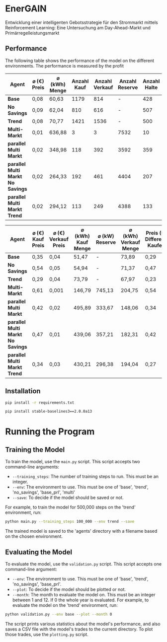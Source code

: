 # EnerGAIN

Entwicklung einer intelligenten Gebotsstrategie für den Strommarkt mittels Reinforcement Learning: Eine Untersuchung am
Day-Ahead-Markt und Primärregelleistungsmarkt

## Performance

The following table shows the performance of the model on the different environments. The performance is measured by the
profit

| **Agent**                           | **$\diameter$ (€) Preis** | **$\diameter$ (kWh) Menge** | **Anzahl Kauf** | **Anzahl Verkauf** | **Anzahl Reserve** | **Anzahl Halte** | **Anzahl invalide** |
|-------------------------------------|---------------------------|-----------------------------|-----------------|--------------------|--------------------|------------------|---------------------|
| **Base**                            | 0,08                      | 60,63                       | 1179            | 814                | -                  | 428              | 6362                |
| **No Savings**                      | 0,09                      | 62,04                       | 810             | 616                | -                  | 507              | 6850                |
| **Trend**                           | 0,08                      | 70,77                       | 1421            | 1536               | -                  | 500              | 5826                |
| **Multi-Markt**                     | 0,01                      | 636,88                      | 3               | 3                  | 7532               | 10               | 22                  |
| **parallel Multi Markt**            | 0,02                      | 348,98                      | 118             | 392                | 3592               | 359              | 533                 |
| **parallel Multi Markt No Savings** | 0,02                      | 264,33                      | 192             | 461                | 4404               | 207              | 519                 |
| **parallel Multi Markt Trend**      | 0,02                      | 294,12                      | 113             | 249                | 4388               | 133              | 521                 |

| **Agent**                           | **$\diameter$ (€) Kauf Preis** | **$\diameter$ (€) Verkauf Preis** | **$\diameter$ (kWh) Kauf Menge** | **$\diameter$ (kW) Reserve** | **$\diameter$ (kWh) Verkauf Menge** | **Preis (€) Differenz Kaufen** | **Preis (€) Differenz Verkaufen** | **Kapital (€)** |
|-------------------------------------|--------------------------------|-----------------------------------|----------------------------------|------------------------------|-------------------------------------|--------------------------------|-----------------------------------|-----------------|
| **Base**                            | 0,35                           | 0,04                              | 51,47                            | -                            | 73,89                               | 0,29                           | 0,05                              | 1.982,69        |
| **No Savings**                      | 0,54                           | 0,05                              | 54,94                            | -                            | 71,37                               | 0,47                           | 0,06                              | 1.719           |
| **Trend**                           | 0,29                           | 0,04                              | 73,79                            | -                            | 67,97                               | 0,23                           | 0,05                              | 3.868           |
| **Multi-Markt**                     | 0,61                           | 0,001                             | 146,79                           | 745,13                       | 204,75                              | 0,54                           | 0,16                              | 16.853,94       |
| **parallel Multi Markt**            | 0,42                           | 0,02                              | 495,89                           | 333,67                       | 148,06                              | 0,34                           | 0,09                              | 13.863,22       |
| **parallel Multi Markt No Savings** | 0,47                           | 0,01                              | 439,06                           | 357,21                       | 182,31                              | 0,42                           | 0,08                              | 12.510,99       |
| **parallel Multi Markt Trend**      | 0,34                           | 0,03                              | 430,21                           | 296,38                       | 194,04                              | 0,27                           | 0,06                              | 12.149,91       |

## Installation

```bash
pip install -r requirements.txt

pip install stable-baselines3==2.0.0a13

```

# Running the Program

## Training the Model

To train the model, use the `main.py` script. This script accepts two command-line arguments:

- `--training_steps`: The number of training steps to run. This must be an integer.
- `--env`: The environment to use. This must be one of 'base', 'trend', 'no_savings', 'base_prl', 'multi'
- `--save`: To decide if the model should be saved or not.

For example, to train the model for 500,000 steps on the 'trend' environment, run:

```bash
python main.py --training_steps 100_000 --env trend --save
```

The trained model is saved to the 'agents' directory with a filename based on the chosen environment.

## Evaluating the Model

To evaluate the model, use the `validation.py` script. This script accepts one command-line argument:

- `--env`: The environment to use. This must be one of 'base', 'trend', 'no_savings', 'base_prl'.
- `--plot`: To decide if the model should be plotted or not.
- `--month`: The month to evaluate the model on. This must be an integer between 1 and 12. If 0 the whole year is
  evaluated.
  For example, to evaluate the model on the 'trend' environment, run:

```bash
python validation.py --env base --plot --month 0
```

The script prints various statistics about the model's performance, and also saves a CSV file with the model's trades to
the current directory.
To plot those trades, use the `plotting.py` script.